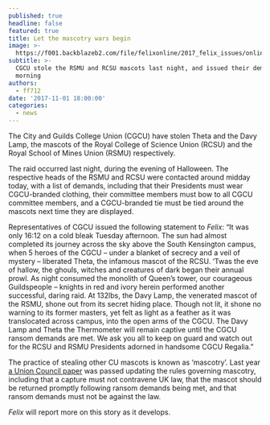 ```yaml
---
published: true
headline: false
featured: true
title: Let the mascotry wars begin
image: >-
  https://f001.backblazeb2.com/file/felixonline/2017_felix_issues/online_only/news_online-only_mascot.JPG
subtitle: >-
  CGCU stole the RSMU and RCSU mascots last night, and issued their demands this
  morning
authors:
  - ff712
date: '2017-11-01 18:00:00'
categories:
  - news
---
```

The City and Guilds College Union (CGCU) have stolen Theta and the Davy Lamp, the mascots of the Royal College of Science Union (RCSU) and the Royal School of Mines Union (RSMU) respectively.

The raid occurred last night, during the evening of Halloween. The respective heads of the RSMU and RCSU were contacted around midday today, with a list of demands, including that their Presidents must wear CGCU-branded clothing, their committee members must bow to all CGCU committee members, and a CGCU-branded tie must be tied around the mascots next time they are displayed.

Representatives of CGCU issued the following statement to _Felix_: “It was only 16:12 on a cold bleak Tuesday afternoon. The sun had almost completed its journey across the sky above the South Kensington campus, when 5 heroes of the CGCU – under a blanket of secrecy and a veil of mystery – liberated Theta, the infamous mascot of the RCSU. ‘Twas the eve of hallow, the ghouls, witches and creatures of dark began their annual prowl. As night consumed the monolith of Queen’s tower,  our courageous Guildspeople – knights in red and ivory herein performed another successful, daring raid. At 132lbs, the Davy Lamp, the venerated mascot of the RSMU, shone out from its secret hiding place. Though not lit, it shone no warning to its former masters, yet felt as light as a feather as it was translocated across campus, into the open arms of the CGCU. The Davy Lamp and Theta the Thermometer will remain captive until the CGCU ransom demands are met. We ask you all to keep on guard and watch out for the RCSU and RSMU Presidents adorned in handsome CGCU Regalia.”

The practice of stealing other CU mascots is known as ‘mascotry’. Last year [a Union Council paper](https://www.imperialcollegeunion.org/your-union/how-were-run/committees/16-17/Union_Council/file/3769) was passed updating the rules governing mascotry, including that a capture must not contravene UK law, that the mascot should be returned promptly following ransom demands being met, and that ransom demands must not be against the law.

_Felix_ will report more on this story as it develops.


